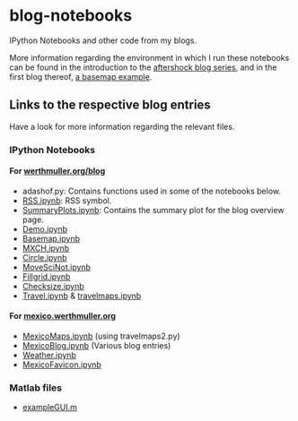 # blog-notebooks

IPython Notebooks and other code from my blogs.

More information regarding the environment in which I run these notebooks can
be found in the introduction to the
[aftershock blog series](http://werthmuller.org/blog/2014/aftershock), and
in the first blog thereof,
[a basemap example](http://werthmuller.org/blog/2014/basemap).

## Links to the respective blog entries
Have a look for more information regarding the relevant files.

### IPython Notebooks

#### For [werthmuller.org/blog](http://werthmuller.org/blog)

- adashof.py: Contains functions used in some of the notebooks below.
- [RSS.ipynb](http://werthmuller.org/blog): RSS symbol.
- [SummaryPlots.ipynb](http://werthmuller.org/blog): Contains the summary plot for the blog overview page.
- [Demo.ipynb](http://werthmuller.org/blog/2014/how-built)
- [Basemap.ipynb](http://werthmuller.org/blog/2014/basemap)
- [MXCH.ipynb](http://werthmuller.org/blog/2014/basemap)
- [Circle.ipynb](http://werthmuller.org/blog/2014/circle)
- [MoveSciNot.ipynb](http://werthmuller.org/blog/2014/move-scientific-notation)
- [Fillgrid.ipynb](http://werthmuller.org/blog/2014/fillgrid)
- [Checksize.ipynb](http://werthmuller.org/blog/2014/checksize)
- [Travel.ipynb](http://werthmuller.org/blog/2015/travelmap) & [travelmaps.ipynb](http://werthmuller.org/blog/2015/travelmap)

#### For [mexico.werthmuller.org](http://mexico.werthmuller.org)
- [MexicoMaps.ipynb](http://mexico.werthmuller.org/besucherreisen) (using travelmaps2.py)
- [MexicoBlog.ipynb](http://mexico.werthmuller.org) (Various blog entries)
- [Weather.ipynb](http://mexico.werthmuller.org/landleute/wetter)
- [MexicoFavicon.ipynb](http://mexico.werthmuller.org)

### Matlab files

- [exampleGUI.m](http://werthmuller.org/blog/2014/matlab-gui-example)

